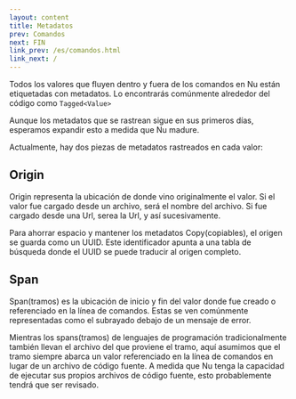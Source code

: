 ```yaml
---
layout: content
title: Metadatos
prev: Comandos
next: FIN
link_prev: /es/comandos.html
link_next: /
---
```


Todos los valores que fluyen dentro y fuera de los comandos en Nu están etiquetadas con metadatos. Lo encontrarás comúnmente alrededor del código como `Tagged<Value>`

Aunque los metadatos que se rastrean sigue en sus primeros días, esperamos expandir esto a medida que Nu madure.

Actualmente, hay dos piezas de metadatos rastreados en cada valor:

## Origin

Origin representa la ubicación de donde vino originalmente el valor. Si el valor fue cargado desde un archivo, será el nombre del archivo. Si fue cargado desde una Url, serea la Url, y así sucesivamente.

Para ahorrar espacio y mantener los metadatos Copy(copiables), el origen se guarda como un UUID. Este identificador apunta a una tabla de búsqueda donde el UUID se puede traducir al origen completo.

## Span

Span(tramos) es la ubicación de inicio y fin del valor donde fue creado o referenciado en la línea de comandos. Estas se ven comúnmente representadas como el subrayado debajo de un mensaje de error.

Mientras los spans(tramos) de lenguajes de programación tradicionalmente también llevan el archivo del que proviene el tramo, aquí asumimos que el tramo siempre abarca un valor referenciado en la línea de comandos en lugar de un archivo de código fuente. A medida que Nu tenga la capacidad de ejecutar sus propios archivos de código fuente, esto probablemente tendrá que ser revisado.